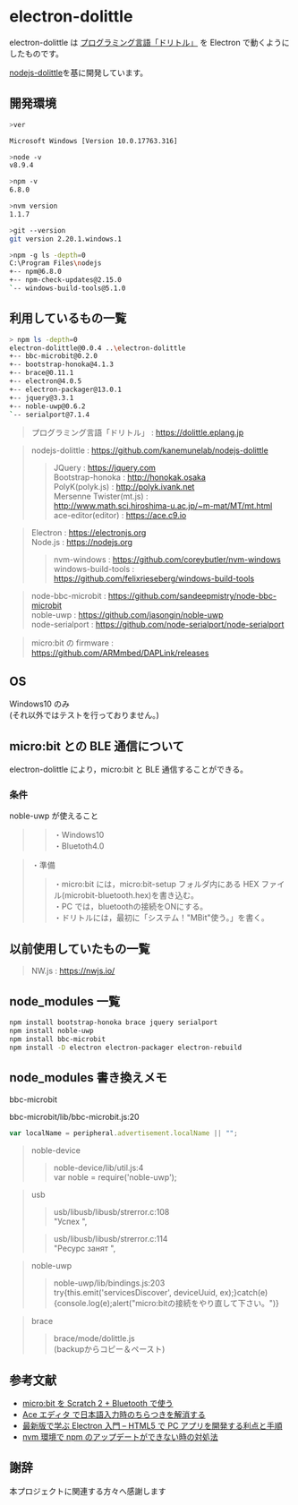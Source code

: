 # electron-dolittle

electron-dolittle は
[プログラミング言語「ドリトル」](URL " https://dolittle.eplang.jp")
を Electron で動くようにしたものです。

[nodejs-dolittle](URL "http://github.com/kanemunelab/nodejs-dolittle")を基に開発しています。

## 開発環境

```sh
>ver

Microsoft Windows [Version 10.0.17763.316]

>node -v
v8.9.4

>npm -v
6.8.0

>nvm version
1.1.7

>git --version
git version 2.20.1.windows.1

>npm -g ls -depth=0
C:\Program Files\nodejs
+-- npm@6.8.0
+-- npm-check-updates@2.15.0
`-- windows-build-tools@5.1.0

```

## 利用しているもの一覧

```sh
> npm ls -depth=0
electron-dolittle@0.0.4 ..\electron-dolittle
+-- bbc-microbit@0.2.0
+-- bootstrap-honoka@4.1.3
+-- brace@0.11.1
+-- electron@4.0.5
+-- electron-packager@13.0.1
+-- jquery@3.3.1
+-- noble-uwp@0.6.2
`-- serialport@7.1.4
```

> プログラミング言語「ドリトル」 :
> https://dolittle.eplang.jp<br>

> nodejs-dolittle :
> https://github.com/kanemunelab/nodejs-dolittle<br>
>
> > JQuery : https://jquery.com<br>
> > Bootstrap-honoka : http://honokak.osaka<br>
> > PolyK(polyk.js) : http://polyk.ivank.net<br>
> > Mersenne Twister(mt.js) :<br>
 > > http://www.math.sci.hiroshima-u.ac.jp/~m-mat/MT/mt.html<br>
> > ace-editor(editor) : https://ace.c9.io<br>

> Electron : https://electronjs.org<br>
> Node.js : https://nodejs.org<br>
>
> > nvm-windows : https://github.com/coreybutler/nvm-windows<br>
> > windows-build-tools :
> > https://github.com/felixrieseberg/windows-build-tools<br>

> node-bbc-microbit :
> https://github.com/sandeepmistry/node-bbc-microbit<br>
> noble-uwp :
> https://github.com/jasongin/noble-uwp<br>
> node-serialport :
> https://github.com/node-serialport/node-serialport<br>

> micro:bit の firmware :
> https://github.com/ARMmbed/DAPLink/releases<br>

## OS

Windows10 のみ<br>
(それ以外ではテストを行っておりません。)<br>

## micro:bit との BLE 通信について

electron-dolittle により，micro:bit と BLE 通信することができる。<br>

### 条件

noble-uwp が使えること<br>
>
> > ・Windows10<br>
> > ・Bluetoth4.0<br>

> ・準備<br>
>
> > ・micro:bit には，micro:bit-setup フォルダ内にある HEX ファイル(microbit-bluetooth.hex)を書き込む。<br>
> > ・PC では，bluetoothの接続をONにする。<br>
> > ・ドリトルには，最初に「システム！"MBit"使う。」を書く。<br>

## 以前使用していたもの一覧

> NW.js :
> https://nwjs.io/<br>

## node_modules 一覧

```sh
npm install bootstrap-honoka brace jquery serialport
npm install noble-uwp
npm install bbc-microbit
npm install -D electron electron-packager electron-rebuild
```

## node_modules 書き換えメモ

bbc-microbit

bbc-microbit/lib/bbc-microbit.js:20

```js
var localName = peripheral.advertisement.localName || "";
```

> noble-device<br>
>
> > noble-device/lib/util.js:4<br>
> > var noble = require('noble-uwp');

> usb<br>
>
> > usb/libusb/libusb/strerror.c:108<br>
> > "Успех ",<br>
>
> > usb/libusb/libusb/strerror.c:114<br>
> > "Ресурс занят ",

> noble-uwp<br>
>
> > noble-uwp/lib/bindings.js:203<br>
> > try{this.emit('servicesDiscover', deviceUuid, ex);}catch(e){console.log(e);alert("micro:bitの接続をやり直して下さい。")}

> brace<br>
>
> > brace/mode/dolittle.js<br>
> > (backupからコピー＆ペースト)

## 参考文献

* [micro:bit を Scratch 2 + Bluetooth で使う](URL "https://qiita.com/memakura/items/11a0426f9060da1ded7e")
* [Ace エディタ で日本語入力時のちらつきを解消する](URL "https://qiita.com/RAWSEQ/items/7f9fc0fd4b3d572856ed")
* [最新版で学ぶ Electron 入門 – HTML5 で PC アプリを開発する利点と手順](URL "https://ics.media/entry/7298")
* [nvm 環境で npm のアップデートができない時の対処法](URL "https://qiita.com/jshindo/items/cdbb67208c364b33e287")

## 謝辞

本プロジェクトに関連する方々へ感謝します
